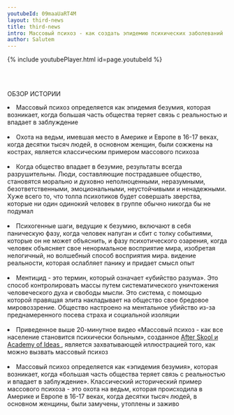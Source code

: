 ```yaml
---
youtubeId: 09maaUaRT4M
layout: third-news
title: third-news
intro: Массовый психоз - как создать эпидемию психических заболеваний 
author: Salutem
---
```



{% include youtubePlayer.html id=page.youtubeId %}

 <div class="section">
                <div class="card">
                    <br />
                    <br />
                     <p class="subtitle is-3"> ОБЗОР ИСТОРИИ</p>
    <li> Массовый психоз определяется как эпидемия безумия, которая возникает, когда большая часть общества теряет связь с реальностью и впадает в заблуждение </li> 
                    <br />
   <li>  Охота на ведьм, имевшая место в Америке и Европе в 16-17 веках, когда десятки тысяч людей, в основном женщин, были сожжены на кострах, является классическим примером массового психоза  </li>
                    <br />
    <li> Когда общество впадает в безумие, результаты всегда разрушительны. Люди, составляющие пострадавшее общество, становятся морально и духовно неполноценными, неразумными, безответственными, эмоциональными, неустойчивыми и ненадежными. Хуже всего то, что толпа психотиков будет совершать зверства, которые ни один одинокий человек в группе обычно никогда бы не подумал </li>
                    <br />
    <li>Психогенные шаги, ведущие к безумию, включают в себя паническую фазу, когда человек напуган и сбит с толку событиями, которые он не может объяснить, и фазу психотического озарения, когда человек объясняет свое ненормальное восприятие мира, изобретая нелогичный, но волшебный способ восприятия мира. видение реальности, которая ослабляет панику и придает смысл опыт </li>
                    <br />
   <li> Ментицид - это термин, который означает «убийство разума». Это способ контролировать массы путем систематического уничтожения человеческого духа и свободы мысли. Это система, с помощью которой правящая элита накладывает на общество свое бредовое мировоззрение. Общество настроено на ментальное убийство из-за преднамеренного посева страха и социальной изоляции </li>
                    <br />
<li> Приведенное выше 20-минутное видео «Массовый психоз - как все население становится психически больным», созданное <a href="https://academyofideas.com/"> After Skool и Academy of Ideas </a>, является захватывающей иллюстрацией того, как можно вызвать
                массовый психоз </li>
                    <br />
              <li>  Массовый психоз определяется как «эпидемия безумия», которая возникает, когда «большая часть общества
                теряет связь с реальностью и впадает в заблуждение».
                Классический исторический пример массового психоза - это охота на ведьм, которая происходила в Америке и
                Европе в 16-17 веках, когда десятки тысяч людей, в основном женщины, были замучены, утоплены и заживо
               </li> <br />
                </div>
            </div>